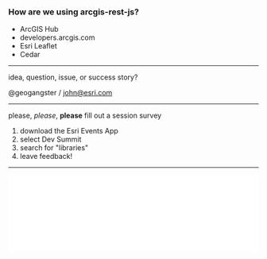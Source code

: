 <!-- .slide: data-background="img/bg-6.png" -->

### How are we using arcgis-rest-js?

* ArcGIS Hub
* developers.arcgis.com
* Esri Leaflet
* Cedar

---

<!-- .slide: data-background="img/bg-6.png" -->

idea, question, issue, or success story?

@geogangster / [john@esri.com](mailto:john@esri.com)

---

<!-- .slide: data-background="img/bg-6.png" -->

please, _please_, **please** fill out a session survey

1. download the Esri Events App
2. select Dev Summit
3. search for "libraries"
4. leave feedback!

---

<!-- .slide: data-background="img/bg-final.jpg" -->

<img class="transparent" src="img/esri-science-logo-white.png">

